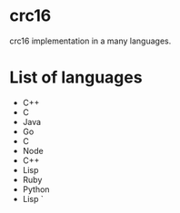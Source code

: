 # crc16
 crc16 implementation in a many languages.

List of languages
============================


* C++
* C 
* Java 
* Go
* C 
* Node 
* C++
* Lisp
* Ruby
* Python
* Lisp `


